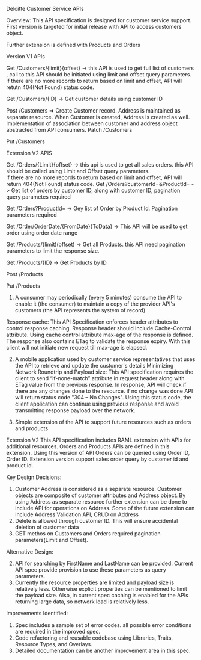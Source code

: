 Deloitte Customer Service APIs

Overview:
This API specification is designed for customer service support. First version is targeted for initial release with API to access customers object.

Further extension is defined with Products and Orders

Version V1 APIs

Get /Customers/{limit}{offset}
   -> this API is used to get full list of customers , call to this API should be initiated using limit and offset query parameters. 
   if there are no more records to return based on limit and offset, API will retutn 404(Not Found) status code.
      
Get 	/Customers/{ID}
    -> Get customer details using customer ID
   
Post	/Customers
    =>	Create Customer record. Address is maintained as separate resource. When Customer is created, Address is created as well.               Implementation of association between customer and address object abstracted from API consumers.
Patch	/Customers
    
Put 	/Customers


Extension   V2 APIS

Get /Orders/{Limit}{offset}
    -> this api is used to get all sales orders. this API should be called using Limit and Offset query parameters.  
       if there are no more records to return based on limit and offset, API will return 404(Not Found) status code.
Get  /Orders?customerId=<Customer id>&ProductId=<Prodcut id>
   ->  Get list of orders by customer ID, along with customer ID, pagination query parametes required 

Get  /Orders?ProductId=<Prodcut id>
   -> Gey list of Order by Product Id. Pagination parameters required
    
   
Get /Order/OrderDate/{FromDate}{ToData}
    ->  This API will be used to get order using order date range

Get /Products/{limit)(offset)
    ->  Get all Products. this API need pagination parameters to limit the response size.

Get	 /Products/{ID}
    ->  Get Products by ID
    
Post /Products

Put	 /Products


1.    A consumer may periodically (every 5 minutes) consume the API to enable it (the consumer) to maintain a copy of the provider API's customers (the API represents the system of record)

Response cache:
    This API Specification enforces header attributes to control response caching. Response header should include Cache-Control attribute. Using cache control attribute max-age of the response is defined. The response also contains ETag to validate the response expiry.  With this client will not initiate new request till max-age is elapsed.

2.    A mobile application used by customer service representatives that uses the API to retrieve and update the customer's details
Minimizing Network Roundtrip and Payload size:
This API specification requires the client to send “if-none-match” attribute in request header along with ETag value from the previous response.  In response, API will check if there are any changes done to the resource. if no change was done API will return status code "304 – No Changes". Using this status code, the client application can continue using previous response and avoid transmitting response payload over the network.



3.    Simple extension of the API to support future resources such as orders and products

Extension V2
This API specification includes RAML extension with APIs for additional resources. Orders and Products APIs are defined in this extension. Using this version of API Orders can be queried using Order ID, Order ID. Extension version support sales order query by customer id and product id.


Key Design Decisions:

1.	Customer Address is considered as a separate resource. Customer objects are composite of customer attributes and Address object. By using Address as separate resource further extension can be done to include API for operations on Address. Some of the future extension can include Address Validation API, CRUD on Address 
2.	Delete is allowed through customer ID. This will ensure accidental deletion of customer data
3.	GET methos on Customers and Orders required pagination parameters(Limit and Offset). 


Alternative Design:

2.	API for searching by FirstName and LastName can be provided. Current API spec provide provision to use these parameters as query parameters.
3.	Currently the resource properties are limited and payload size is relatively less. Otherwise explicit properties can be mentioned to limit the payload size. Also, in current spec caching is enabled for the APIs returning large data, so network load is relatively less.


Improvements Identified:
1.	Spec includes a sample set of error codes. all possible error conditions are required in the improved spec.
2.	Code refactoring and reusable codebase using Libraries, Traits, Resource Types, and Overlays.
3.	Detailed documentation can be another improvement area in this spec.
